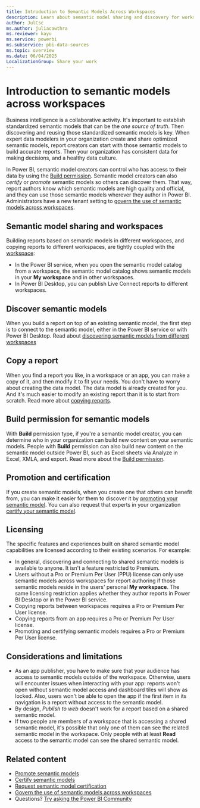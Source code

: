 ```yaml
---
title: Introduction to Semantic Models Across Workspaces
description: Learn about semantic model sharing and discovery for workspaces. Users across the organization can build reports based on your semantic model in their own workspaces.
author: JulCsc
ms.author: juliacawthra
ms.reviewer: kayu
ms.service: powerbi
ms.subservice: pbi-data-sources
ms.topic: overview
ms.date: 06/04/2025
LocalizationGroup: Share your work
---
```

# Introduction to semantic models across workspaces

Business intelligence is a collaborative activity. It's important to establish standardized semantic models that can be the *one source of truth*. Then discovering and reusing those standardized semantic models is key. When expert data modelers in your organization create and share optimized semantic models, report creators can start with those semantic models to build accurate reports. Then your organization has consistent data for making decisions, and a healthy data culture.

In Power BI, semantic model creators can control who has access to their data by using the [Build permission](service-datasets-build-permissions.md). Semantic model creators can also *certify* or *promote* semantic models so others can discover them. That way, report authors know which semantic models are high quality and official, and they can use those semantic models wherever they author in Power BI. Administrators have a new tenant setting to [govern the use of semantic models across workspaces](service-datasets-admin-across-workspaces.md).

## Semantic model sharing and workspaces

Building reports based on semantic models in different workspaces, and copying reports to different workspaces, are tightly coupled with the [workspace](../collaborate-share/service-create-the-new-workspaces.md):

- In the Power BI service, when you open the semantic model catalog from a workspace, the semantic model catalog shows semantic models in your **My workspace** and in other workspaces.
- In Power BI Desktop, you can publish Live Connect reports to different workspaces.

## Discover semantic models

When you build a report on top of an existing semantic model, the first step is to connect to the semantic model, either in the Power BI service or with Power BI Desktop. Read about [discovering semantic models from different workspaces](service-datasets-discover-across-workspaces.md)

## Copy a report

When you find a report you like, in a workspace or an app, you can make a copy of it, and then modify it to fit your needs. You don't have to worry about creating the data model. The data model is already created for you. And it's much easier to modify an existing report than it is to start from scratch. Read more about [copying reports](service-datasets-copy-reports.md).

## Build permission for semantic models

With **Build** permission type, if you're a semantic model creator, you can determine who in your organization can build new content on your semantic models. People with **Build** permission can also build new content on the semantic model outside Power BI, such as Excel sheets via Analyze in Excel, XMLA, and export. Read more about the [Build permission](service-datasets-build-permissions.md).

## Promotion and certification

If you create semantic models, when you create one that others can benefit from, you can make it easier for them to discover it by [promoting your semantic model](../collaborate-share/service-endorse-content.md#promote-content). You can also request that experts in your organization [certify your semantic model](../collaborate-share/service-endorse-content.md#request-content-certification).

## Licensing

The specific features and experiences built on shared semantic model capabilities are licensed according to their existing scenarios. For example:

- In general, discovering and connecting to shared semantic models is available to anyone. It isn't a feature restricted to Premium.
- Users without a Pro or Premium Per User (PPU) license can only use semantic models across workspaces for report authoring if those semantic models reside in the users' personal **My workspace**. The same licensing restriction applies whether they author reports in Power BI Desktop or in the Power BI service.
- Copying reports between workspaces requires a Pro or Premium Per User license.
- Copying reports from an app requires a Pro or Premium Per User license.
- Promoting and certifying semantic models requires a Pro or Premium Per User license.

## Considerations and limitations

- As an app publisher, you have to make sure that your audience has access to semantic models outside of the workspace. Otherwise, users will encounter issues when interacting with your app: reports won't open without semantic model access and dashboard tiles will show as locked. Also, users won't be able to open the app if the first item in its navigation is a report without access to the semantic model.
- By design, *Publish to web* doesn't work for a report based on a shared semantic model.
- If two people are members of a workspace that is accessing a shared semantic model, it's possible that only one of them can see the related semantic model in the workspace. Only people with at least **Read** access to the semantic model can see the shared semantic model.

## Related content

- [Promote semantic models](../collaborate-share/service-endorse-content.md#promote-content)
- [Certify semantic models](../collaborate-share/service-endorse-content.md#certify-content)
- [Request semantic model certification](../collaborate-share/service-endorse-content.md#request-content-certification)
- [Govern the use of semantic models across workspaces](service-datasets-admin-across-workspaces.md)
- Questions? [Try asking the Power BI Community](https://community.powerbi.com/)
